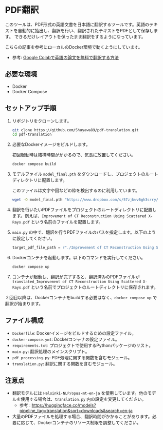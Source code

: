 # PDF翻訳

このツールは、PDF形式の英語文書を日本語に翻訳するツールです。英語のテキストを自動的に抽出し、翻訳を行い、翻訳されたテキストをPDFとして保存します。
できるだけレイアウトを保ったまま翻訳をするようになっています。

こちらの記事を参考にローカルのDocker環境で動くようにしています。
- 参考: [Google Colabで英語の論文を無料で翻訳する方法](https://qiita.com/sakasegawa/items/f50aae7f3acf475411aa)


## 必要な環境

- Docker
- Docker Compose

## セットアップ手順

1. リポジトリをクローンします。

    ```bash
    git clone https://github.com/Shuyawa89/pdf-translation.git
    cd pdf-translation
    ```

2. 必要なDockerイメージをビルドします。

    初回起動時は結構時間がかかるので、気長に放置してください。

    ```bash
    docker compose build
    ```

3. モデルファイル `model_final.pth` をダウンロードし、プロジェクトのルートディレクトリに配置します。

    このファイルは文字や図などの枠を検出するのに利用しています。

    ```bash
    wget -O model_final.pth "https://www.dropbox.com/s/57zjbwv6gh3srry/model_final.pth?dl=1"
    ```

4. 翻訳を行いたいPDFファイルをプロジェクトのルートディレクトリに配置します。例えば、`Improvement of CT Reconstruction Using Scattered X-Rays.pdf` という名前のファイルを配置します。

5. `main.py` の中で、翻訳を行うPDFファイルのパスを指定します。以下のように設定してください。

    ```python
    target_pdf_file_path = r"./Improvement of CT Reconstruction Using Scattered X-Rays.pdf"
    ```

6. Dockerコンテナを起動します。以下のコマンドを実行してください。

    ```bash
    docker compose up
    ```

7. コンテナが起動し、翻訳が完了すると、翻訳済みのPDFファイルが `translated_Improvement of CT Reconstruction Using Scattered X-Rays.pdf` という名前でプロジェクトのルートディレクトリに保存されます。


２回目以降は、Dockerコンテナをbuildする必要はなく、`docker compose up` で翻訳が始まります。
## ファイル構成

- `Dockerfile`: Dockerイメージをビルドするための設定ファイル。
- `docker-compose.yml`: Dockerコンテナの設定ファイル。
- `requirements.txt`: プロジェクトで使用するPythonパッケージのリスト。
- `main.py`: 翻訳処理のメインスクリプト。
- `pdf_processing.py`: PDF処理に関する関数を含むモジュール。
- `translation.py`: 翻訳に関する関数を含むモジュール。

## 注意点

- 翻訳モデルには `Helsinki-NLP/opus-mt-en-ja` を使用しています。他のモデルを使用する場合は、`translation.py` 内の設定を変更してください。
  - 参考 : https://huggingface.co/models?pipeline_tag=translation&sort=downloads&search=en-ja
- 大量のPDFファイルを処理する場合、翻訳時間がかかることがあります。必要に応じて、Dockerコンテナのリソース制限を調整してください。

